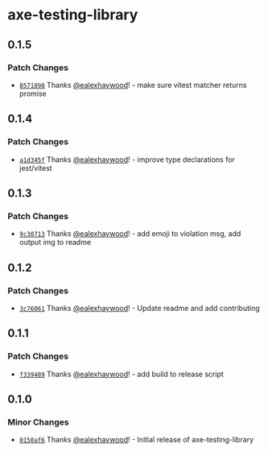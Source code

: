 # axe-testing-library

## 0.1.5

### Patch Changes

- [`8571898`](https://github.com/peaksoftware/axe-testing-library/commit/85718980aec8168fc507fd280f53895d6ce7e922) Thanks [@ealexhaywood](https://github.com/ealexhaywood)! - make sure vitest matcher returns promise

## 0.1.4

### Patch Changes

- [`a1d345f`](https://github.com/peaksoftware/axe-testing-library/commit/a1d345f742f377d52d6b1b8041fc84a790066de8) Thanks [@ealexhaywood](https://github.com/ealexhaywood)! - improve type declarations for jest/vitest

## 0.1.3

### Patch Changes

- [`9c30713`](https://github.com/peaksoftware/axe-testing-library/commit/9c307132ede2cf2ce0431c12aaaca68fd6750cf7) Thanks [@ealexhaywood](https://github.com/ealexhaywood)! - add emoji to violation msg, add output img to readme

## 0.1.2

### Patch Changes

- [`3c76061`](https://github.com/peaksoftware/axe-testing-library/commit/3c76061086c7f29d376d762e6c46b3072cd52a23) Thanks [@ealexhaywood](https://github.com/ealexhaywood)! - Update readme and add contributing

## 0.1.1

### Patch Changes

- [`f339489`](https://github.com/peaksoftware/axe-testing-library/commit/f339489291012168d3358f2fabbc914bb9b12a24) Thanks [@ealexhaywood](https://github.com/ealexhaywood)! - add build to release script

## 0.1.0

### Minor Changes

- [`0150af6`](https://github.com/peaksoftware/axe-testing-library/commit/0150af6690f5b04df0be3b01ddf1761315be0ffb) Thanks [@ealexhaywood](https://github.com/ealexhaywood)! - Initial release of axe-testing-library
